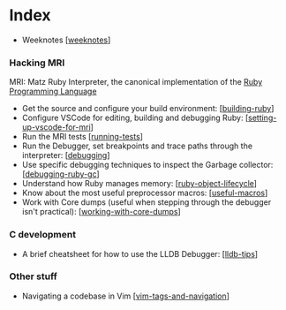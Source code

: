 # Index

* Weeknotes [[weeknotes]]

### Hacking MRI

MRI: Matz Ruby Interpreter, the canonical implementation of the [Ruby
Programming Language](https://www.ruby-lang.org)

* Get the source and configure your build environment: [[building-ruby]]
* Configure VSCode for editing, building and debugging Ruby:
  [[setting-up-vscode-for-mri]]
* Run the MRI tests [[running-tests]]
* Run the Debugger, set breakpoints and trace paths through the interpreter:
  [[debugging]]
* Use specific debugging techniques to inspect the Garbage collector:
  [[debugging-ruby-gc]]
* Understand how Ruby manages memory: [[ruby-object-lifecycle]]
* Know about the most useful preprocessor macros: [[useful-macros]]
* Work with Core dumps (useful when stepping through the debugger isn't
  practical): [[working-with-core-dumps]]

### C development

* A brief cheatsheet for how to use the LLDB Debugger: [[lldb-tips]]

### Other stuff

* Navigating a codebase in Vim [[vim-tags-and-navigation]]

[//begin]: # "Autogenerated link references for markdown compatibility"
[weeknotes]: weeknotes "Weeknotes"
[building-ruby]: building-ruby "Building Ruby"
[setting-up-vscode-for-mri]: setting-up-vscode-for-mri "Setting up VSCode for MRI development"
[running-tests]: running-tests "Running Tests"
[debugging]: debugging "Debugging"
[debugging-ruby-gc]: debugging-ruby-gc "Debugging Ruby GC"
[ruby-object-lifecycle]: ruby-object-lifecycle "Ruby Object/GC Lifecycle"
[useful-macros]: useful-macros "Useful Macros"
[working-with-core-dumps]: working-with-core-dumps "Working with Core Dumps"
[lldb-tips]: lldb-tips "Lldb Tips"
[vim-tags-and-navigation]: vim-tags-and-navigation "Vim Tags and Navigation"
[//end]: # "Autogenerated link references"
